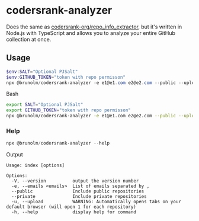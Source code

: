 # codersrank-analyzer

Does the same as [codersrank-org/repo_info_extractor](https://github.com/codersrank-org/repo_info_extractor/tree/master), but it's written in Node.js with TypeScript and allows you to analyze your entire GitHub collection at once.

## Usage

```powershell
$env:SALT="Optional PJSalt"
$env:GITHUB_TOKEN="token with repo permisson"
npx @brunolm/codersrank-analyzer -e e1@e1.com e2@e2.com --public --upload
```

Bash
```bash
export SALT="Optional PJSalt"
export GITHUB_TOKEN="token with repo permisson"
npx @brunolm/codersrank-analyzer -e e1@e1.com e2@e2.com --public --upload
```

### Help

```powershell
npx @brunolm/codersrank-analyzer --help
```

Output

```
Usage: index [options]

Options:
  -V, --version          output the version number
  -e, --emails <emails>  List of emails separated by ,
  --public               Include public repositories
  --private              Include private repositories
  -u, --upload           WARNING: Automatically opens tabs on your default browser (will open 1 for each repository)
  -h, --help             display help for command
```
